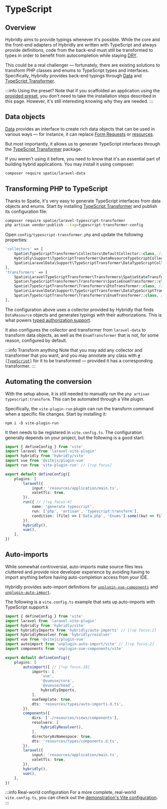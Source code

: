 # TypeScript

## Overview

Hybridly aims to provide typings whenever it's possible. While the core and the front-end adapters of Hybridly are written with TypeScript and always provide definitions, code from the back-end must still be transformed to types in order to benefit from autocompletion while staying [DRY](https://en.wikipedia.org/wiki/Don%27t_repeat_yourself).

This could be a real challenger — fortunately, there are existing solutions to transform PHP classes and enums to TypeScript types and interfaces. Specifically, Hybridly provides back-end typings through [Data](https://github.com/spatie/laravel-data) and [TypeScript Transformer](https://github.com/spatie/laravel-typescript-transformer).

:::info Using the preset?
Note that if you scaffolded an application using the [provided preset](./installation.md#preset), you don't need to take the installation steps described in this page.
However, it's still interesting knowing why they are needed.
:::


## Data objects

[Data](https://github.com/spatie/laravel-data) provides an interface to create rich data objects that can be used in various ways — for instance, it can replace [Form Requests](https://laravel.com/docs/9.x/validation#form-request-validation) or [resources](https://laravel.com/docs/9.x/eloquent-resources).

But most importantly, it allows us to generate TypeScript interfaces through the [TypeScript Transformer](https://github.com/spatie/laravel-typescript-transformer) package.

If you weren't using it before, you need to know that it's an essential part of building hybrid applications. You may install it using composer:

```bash
composer require spatie/laravel-data
```

## Transforming PHP to TypeScript

Thanks to Spatie, it's very easy to generate TypeScript interfaces from data objects and enums. Start by installing [TypeScript Transformer](https://github.com/spatie/laravel-typescript-transformer) and publish its configuration file:

```bash
composer require spatie/laravel-typescript-transformer
php artisan vendor:publish --tag=typescript-transformer-config
```

Open `config/typescript-transformer.php` and update the following properties:

```php
'collectors' => [
    Spatie\TypeScriptTransformer\Collectors\DefaultCollector::class, // [!vp --]
    Hybridly\Support\TypeScriptTransformer\DataResourceTypeScriptCollector::class, // [!vp ++]
    Spatie\LaravelData\Support\TypeScriptTransformer\DataTypeScriptCollector::class, // [!vp ++]
],
'transformers' => [
    Spatie\LaravelTypeScriptTransformer\Transformers\SpatieStateTransformer::class,  // [!vp --]
    Spatie\TypeScriptTransformer\Transformers\SpatieEnumTransformer::class, // [!vp --]
    Spatie\TypeScriptTransformer\Transformers\DtoTransformer::class, // [!vp --]
    Spatie\LaravelData\Support\TypeScriptTransformer\DataTypeScriptTransformer::class, // [!vp ++]
    Spatie\TypeScriptTransformer\Transformers\EnumTransformer::class, // [!vp ++]
],
```

The configuration above uses a collector provided by Hybridly that finds `DataResource` objects and generates typings with their authorizations. This is what powers [typed authorization support](./authorization.md).

It also configures the collector and transformer from `laravel-data` to transform data objects, as well as the `EnumTransformer` that is not, for some reason, configured by default.

:::info Transform anything
Note that you may add any collector and transformer that you want, and you may annotate any class with [`#[TypeScript]`](https://spatie.be/docs/typescript-transformer/v2/usage/annotations) for it to be transformed — provided it has a corresponding transformer.
:::

## Automating the conversion

With the setup above, it is still needed to manually run the `php artisan typescript:transform`. This can be automated through a Vite plugin.

Specifically, the `vite-plugin-run` plugin can run the transform command when a specific file changes. Start by installing it:

```shell
npm i -D vite-plugin-run
```

It then needs to be registered in `vite.config.ts`. The configuration generally depends on your project, but the following is a good start:

```ts
import { defineConfig } from 'vite'
import laravel from 'laravel-vite-plugin'
import hybridly from 'hybridly/vite'
import vue from '@vitejs/plugin-vue'
import run from 'vite-plugin-run' // [!vp focus]

export default defineConfig({
	plugins: [
		laravel({
			input: 'resources/application/main.ts',
			valetTls: true,
		}),
		run({ // [!vp focus:4]
			name: 'generate typescript',
			run: ['php', 'artisan', 'typescript:transform'],
			condition: (file) => ['Data.php', 'Enums'].some((kw) => file.includes(kw)),
		}),
		hybridly(),
		vue(),
	],
})
```

## Auto-imports

While somewhat controversial, auto-imports make source files less cluttered and provide nice developer experience by avoiding having to import anything before having auto-completion access from your IDE.

Hybridly provides auto-import definitions for [`unplugin-vue-components`](https://github.com/antfu/unplugin-vue-components) and [`unplugin-auto-import`](https://github.com/antfu/unplugin-auto-import).

The following is a `vite.config.ts` example that sets up auto-imports with TypeScript support:k

```ts
import { defineConfig } from 'vite'
import laravel from 'laravel-vite-plugin'
import hybridly from 'hybridly/vite'
import hybridlyImports from 'hybridly/auto-imports' // [!vp focus:2]
import hybridlyResolver from 'hybridly/resolver'
import vue from '@vitejs/plugin-vue'
import autoimport from 'unplugin-auto-import/vite' // [!vp focus:2]
import components from 'unplugin-vue-components/vite'

export default defineConfig({
	plugins: [
		autoimport({ // [!vp focus:18]
			imports: [
				'vue',
				'@vueuse/core',
				'@vueuse/head',
				hybridlyImports,
			],
			vueTemplate: true,
			dts: 'resources/types/auto-imports.d.ts',
		}),
		components({
			dirs: ['./resources/views/components'],
			resolvers: [
				hybridlyResolver(),
			],
			directoryAsNamespace: true,
			dts: 'resources/types/components.d.ts',
		}),
		laravel({
			input: 'resources/application/main.ts',
			valetTls: true,
		}),
		hybridly(),
		vue(),
	],
})
```

:::info Real-world configuration
For a more complete, real-world `vite.config.ts`, you can check out the [demonstration's Vite configuration](https://github.com/hybridly/demo/blob/main/vite.config.ts).
:::

